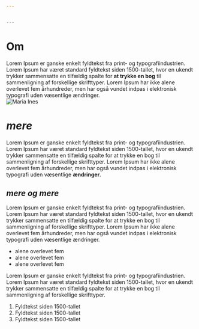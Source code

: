 ```yaml
---


---
```


<h1 id="om">Om</h1>
<p>Lorem Ipsum er ganske enkelt fyldtekst fra print- og typografiindustrien. Lorem Ipsum har været standard fyldtekst siden 1500-tallet, hvor en ukendt trykker sammensatte en tilfældig spalte for <strong>at trykke en bog</strong> til sammenligning af forskellige skrifttyper. Lorem Ipsum har ikke alene overlevet fem århundreder, men har også vundet indpas i elektronisk typografi uden væsentlige ændringer.<br>
<img src="http://mariaines.dk/mypic.jpg" alt="Maria Ines"></p>
<h1 id="mere"><em>mere</em></h1>
<p>Lorem Ipsum er ganske enkelt fyldtekst fra print- og typografiindustrien. Lorem Ipsum har været standard fyldtekst siden 1500-tallet, hvor en ukendt trykker sammensatte en tilfældig spalte for at trykke en bog til sammenligning af forskellige skrifttyper. Lorem Ipsum har ikke alene overlevet fem århundreder, men har også vundet indpas i elektronisk typografi uden væsentlige <strong>ændringer</strong>.</p>
<h2 id="mere-og-mere"><em>mere og mere</em></h2>
<p>Lorem Ipsum er ganske enkelt fyldtekst fra print- og typografiindustrien. Lorem Ipsum har været standard fyldtekst siden 1500-tallet, hvor en ukendt trykker sammensatte en tilfældig spalte for at trykke en bog til sammenligning af forskellige skrifttyper. Lorem Ipsum har ikke alene overlevet fem århundreder, men har også vundet indpas i elektronisk typografi uden væsentlige ændringer.</p>
<ul>
<li>alene overlevet fem</li>
<li>alene overlevet fem</li>
<li>alene overlevet fem</li>
</ul>
<p>Lorem Ipsum er ganske enkelt fyldtekst fra print- og typografiindustrien. Lorem Ipsum har været standard fyldtekst siden 1500-tallet, hvor en ukendt trykker sammensatte en tilfældig spalte for at trykke en bog til sammenligning af forskellige skrifttyper.</p>
<ol>
<li>Fyldtekst siden 1500-tallet</li>
<li>Fyldtekst siden 1500-tallet</li>
<li>Fyldtekst siden 1500-tallet</li>
</ol>

